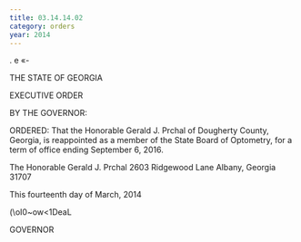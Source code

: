 ```yaml
---
title: 03.14.14.02
category: orders
year: 2014
---
```

 

.
 e «-

THE STATE OF GEORGIA

EXECUTIVE ORDER

BY THE GOVERNOR:

ORDERED: That the Honorable Gerald J. Prchal of Dougherty County, Georgia,
is reappointed as a member of the State Board of Optometry, for a
term of office ending September 6, 2016.

The Honorable Gerald J. Prchal
2603 Ridgewood Lane
Albany, Georgia 31707

This fourteenth day of March, 2014

\(\oI0~ow\<1DeaL

GOVERNOR

